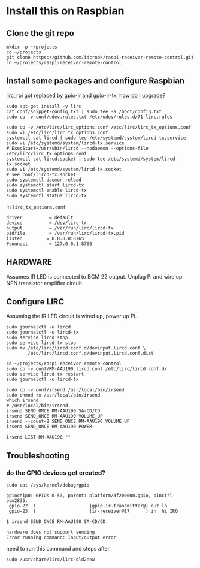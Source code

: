 Install this on Raspbian
========================

Clone the git repo
------------------

```
mkdir -p ~/projects
cd ~/projects
git clone https://github.com/idcrook/raspi-receiver-remote-control.git
cd ~/projects/raspi-receiver-remote-control
```

Install some packages and configure Raspbian
--------------------------------------------

[lirc_rpi got replaced by gpio-ir and gpio-ir-tx, how do I upgrade?](https://github.com/raspberrypi/linux/issues/2993#issuecomment-497420228)

```shell
sudo apt-get install -y lirc
cat conf/snippet-config.txt | sudo tee -a /boot/config.txt
sudo cp -v conf/udev.rules.txt /etc/udev/rules.d/71-lirc.rules

sudo cp -v /etc/lirc/lirc_options.conf /etc/lirc/lirc_tx_options.conf
sudo vi /etc/lirc/lirc_tx_options.conf
systemctl cat lircd | sudo tee /etc/systemd/system/lircd-tx.service
sudo vi /etc/systemd/system/lircd-tx.service
# ExecStart=/usr/sbin/lircd --nodaemon --options-file /etc/lirc/lirc_tx_options.conf
systemctl cat lircd.socket | sudo tee /etc/systemd/system/lircd-tx.socket
sudo vi /etc/systemd/system/lircd-tx.socket
# see conf/lircd-tx.socket
sudo systemctl daemon-reload
sudo systemctl start lircd-tx
sudo systemctl enable lircd-tx
sudo systemctl status lircd-tx

```

in `lirc_tx_options.conf`

```
driver          = default
device          = /dev/lirc-tx
output          = /var/run/lirc/lircd-tx
pidfile         = /var/run/lirc/lircd-tx.pid
listen         = 0.0.0.0:8765
#connect        = 127.0.0.1:8766
```

HARDWARE
--------

Assumes IR LED is connected to BCM 22 output. Unplug Pi and wire up NPN transistor amplifier circuit.

Configure LIRC
--------------

Assuming the IR LED circuit is wired up, power up Pi.

```
sudo journalctl -u lircd
sudo journalctl -u lircd-tx
sudo service lircd stop
sudo service lircd-tx stop
sudo mv /etc/lirc/lircd.conf.d/devinput.lircd.conf \
        /etc/lirc/lircd.conf.d/devinput.lircd.conf.dist

cd ~/projects/raspi-receiver-remote-control
sudo cp -v conf/RM-AAU190.lircd.conf /etc/lirc/lircd.conf.d/
sudo service lircd-tx restart
sudo journalctl -u lircd-tx

sudo cp -v conf/irsend /usr/local/bin/irsend
sudo chmod +x /usr/local/bin/irsend
which irsend
# /usr/local/bin/irsend
irsend SEND_ONCE RM-AAU190 SA-CD/CD
irsend SEND_ONCE RM-AAU190 VOLUME_UP
irsend --count=2 SEND_ONCE RM-AAU190 VOLUME_UP
irsend SEND_ONCE RM-AAU190 POWER

irsend LIST RM-AAU190 ""
```

Troubleshooting
---------------

### do the GPIO devices get created?

```
sudo cat /sys/kernel/debug/gpio
```

```
gpiochip0: GPIOs 0-53, parent: platform/3f200000.gpio, pinctrl-bcm2835:
 gpio-22  (                    |gpio-ir-transmitter@) out lo
 gpio-23  (                    |ir-receiver@17      ) in  hi IRQ
```

```
$ irsend SEND_ONCE RM-AAU190 SA-CD/CD

hardware does not support sending
Error running command: Input/output error
```

need to run this command and steps after

```
sudo /usr/share/lirc/lirc-old2new
```
